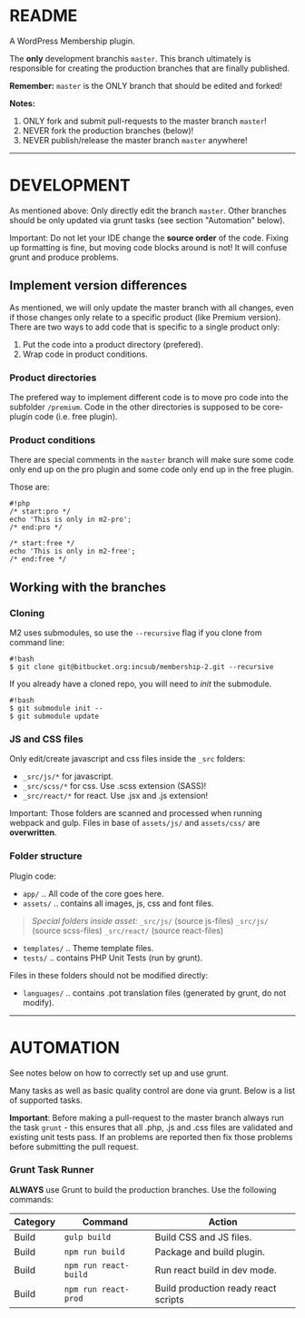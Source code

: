 # README

A WordPress Membership plugin.

The **only** development branchis `master`. This branch ultimately is responsible for creating the production branches that are finally published.

**Remember:** `master` is the ONLY branch that should be edited and forked!

**Notes:** 

1. ONLY fork and submit pull-requests to the master branch `master`!
2. NEVER fork the production branches (below)!
3. NEVER publish/release the master branch `master` anywhere!


-----

# DEVELOPMENT

As mentioned above: Only directly edit the branch `master`. Other branches should be only updated via grunt tasks (see section "Automation" below).

Important: Do not let your IDE change the **source order** of the code. Fixing up formatting is fine, but moving code blocks around is not! It will confuse grunt and produce problems.

## Implement version differences

As mentioned, we will only update the master branch with all changes, even if those changes only relate to a specific product (like Premium version). There are two ways to add code that is specific to a single product only:

1. Put the code into a product directory (prefered).
2. Wrap code in product conditions.

### Product directories

The prefered way to implement different code is to move pro code into the subfolder `/premium`. Code in the other directories is supposed to be core-plugin code (i.e. free plugin).

### Product conditions

There are special comments in the `master` branch will make sure some code only end up on the pro plugin and some code only end up in the free plugin.

Those are:

```
#!php 
/* start:pro */
echo 'This is only in m2-pro';  
/* end:pro */
  
/* start:free */
echo 'This is only in m2-free';  
/* end:free */
```


## Working with the branches

### Cloning

M2 uses submodules, so use the `--recursive` flag if you clone from command line:  

```
#!bash 
$ git clone git@bitbucket.org:incsub/membership-2.git --recursive  
```

If you already have a cloned repo, you will need to *init* the submodule.  

```
#!bash 
$ git submodule init --
$ git submodule update  
```

### JS and CSS files

Only edit/create javascript and css files inside the `_src` folders:

* `_src/js/*` for javascript.
* `_src/scss/*` for css. Use .scss extension (SASS)!
* `_src/react/*` for react. Use .jsx and .js extension!

Important: Those folders are scanned and processed when running webpack and gulp. Files in base of `assets/js/` and `assets/css/` are ****overwritten****.


### Folder structure

Plugin code:

* `app/` .. All code of the core goes here.
* `assets/` .. contains all images, js, css and font files.
> *Special folders inside asset:*
>  `_src/js/` (source js-files)
>  `_src/js/` (source scss-files)
>  `_src/react/` (source react-files)
>  
* `templates/` .. Theme template files.
* `tests/` .. contains PHP Unit Tests (run by grunt).

Files in these folders should not be modified directly:

* `languages/` .. contains .pot translation files (generated by grunt, do not modify).

-----

# AUTOMATION

See notes below on how to correctly set up and use grunt. 

Many tasks as well as basic quality control are done via grunt. Below is a list of supported tasks.

**Important**: Before making a pull-request to the master branch always run the task `grunt` - this ensures that all .php, .js and .css files are validated and existing unit tests pass. If an problems are reported then fix those problems before submitting the pull request.

### Grunt Task Runner  

**ALWAYS** use Grunt to build the production branches. Use the following commands:  

Category | Command | Action
---------| ------- | ------
Build | `gulp build` | Build CSS and JS files.
Build | `npm run build` | Package and build plugin.
Build | `npm run react-build` | Run react build in dev mode.
Build | `npm run react-prod` | Build production ready react scripts

